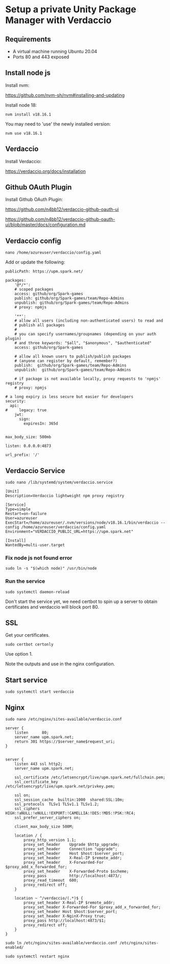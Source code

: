 ﻿# Setup a private Unity Package Manager with Verdaccio

## Requirements

- A virtual machine running Ubuntu 20.04
- Ports 80 and 443 exposed

## Install node js

Install nvm:

https://github.com/nvm-sh/nvm#installing-and-updating

Install node 18:

`nvm install v18.16.1`

You may need to 'use' the newly installed version:

`nvm use v18.16.1`


## Verdaccio

Install Verdaccio:

https://verdaccio.org/docs/installation


## Github OAuth Plugin

Install Github OAuth Plugin:

https://github.com/n4bb12/verdaccio-github-oauth-ui

https://github.com/n4bb12/verdaccio-github-oauth-ui/blob/master/docs/configuration.md

## Verdaccio config

`nano /home/azureuser/verdaccio/config.yaml`

Add or update the following:


```
publicPath: https://upm.spark.net/

packages:
    '@*/*':
    # scoped packages
    access: github/org/Spark-games
    publish: github/org/Spark-games/team/Repo-Admins
    unpublish: github/org/Spark-games/team/Repo-Admins
    # proxy: npmjs
    
    '**':
    # allow all users (including non-authenticated users) to read and
    # publish all packages
    #
    # you can specify usernames/groupnames (depending on your auth plugin)
    # and three keywords: "$all", "$anonymous", "$authenticated"
    access: github/org/Spark-games

    # allow all known users to publish/publish packages
    # (anyone can register by default, remember?)
    publish:  github/org/Spark-games/team/Repo-Admins
    unpublish:  github/org/Spark-games/team/Repo-Admins

    # if package is not available locally, proxy requests to 'npmjs' registry
    # proxy: npmjs

# a long expiry is less secure but easier for developers
security:
  api:
#     legacy: true
    jwt:
      sign:
        expiresIn: 365d


max_body_size: 500mb

listen: 0.0.0.0:4873

url_prefix: '/'
```


## Verdaccio Service


`sudo nano /lib/systemd/system/verdaccio.service`


```
[Unit]
Description=Verdaccio lightweight npm proxy registry

[Service]
Type=simple
Restart=on-failure
User=azureuser
ExecStart=/home/azureuser/.nvm/versions/node/v18.16.1/bin/verdaccio --config /home/azureuser/verdaccio/config.yaml
Environment="VERDACCIO_PUBLIC_URL=https://upm.spark.net"

[Install]
WantedBy=multi-user.target
```


### Fix node js not found error

`sudo ln -s "$(which node)" /usr/bin/node`

### Run the service

`sudo systemctl daemon-reload`

Don't start the service yet, we need certbot to spin up a server to obtain certificates and verdaccio will block port 80.


## SSL

Get your certificates.

`sudo certbot certonly`

Use option 1.

Note the outputs and use in the nginx configuration.

## Start service

`sudo systemctl start verdaccio`


## Nginx

`sudo nano /etc/nginx/sites-available/verdaccio.conf`

```
server {
    listen      80;
    server_name upm.spark.net;
    return 301 https://$server_name$request_uri;
}


server {
    listen 443 ssl http2;
    server_name upm.spark.net;
    
    ssl_certificate /etc/letsencrypt/live/upm.spark.net/fullchain.pem;
    ssl_certificate_key /etc/letsencrypt/live/upm.spark.net/privkey.pem;
    
    ssl on;
    ssl_session_cache  builtin:1000  shared:SSL:10m;
    ssl_protocols  TLSv1 TLSv1.1 TLSv1.2;
    ssl_ciphers HIGH:!aNULL:!eNULL:!EXPORT:!CAMELLIA:!DES:!MD5:!PSK:!RC4;
    ssl_prefer_server_ciphers on;
    
    client_max_body_size 500M;
    
    location / {
        proxy_http_version 1.1;
        proxy_set_header    Upgrade $http_upgrade;
        proxy_set_header    Connection "upgrade";
        proxy_set_header    Host $host:$server_port;
        proxy_set_header    X-Real-IP $remote_addr;
        proxy_set_header    X-Forwarded-For $proxy_add_x_forwarded_for;
        proxy_set_header    X-Forwarded-Proto $scheme;
        proxy_pass          http://localhost:4873/;
        proxy_read_timeout  600;
        proxy_redirect off;
    }
    
    location ~ ^/verdaccio/(.*)$ {
        proxy_set_header X-Real-IP $remote_addr;
        proxy_set_header X-Forwarded-For $proxy_add_x_forwarded_for;
        proxy_set_header Host $host:$server_port;
        proxy_set_header X-NginX-Proxy true;
        proxy_pass http://localhost:4873/$1;
        proxy_redirect off;
    }
}
```

`sudo ln /etc/nginx/sites-available/verdaccio.conf /etc/nginx/sites-enabled/`

`sudo systemctl restart nginx`
